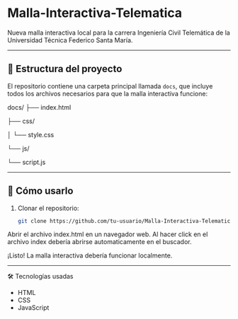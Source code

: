 # Malla-Interactiva-Telematica

Nueva malla interactiva local para la carrera Ingeniería Civil Telemática de la Universidad Técnica Federico Santa María.

---

## 📂 Estructura del proyecto

El repositorio contiene una carpeta principal llamada `docs`, que incluye todos los archivos necesarios para que la malla interactiva funcione:

docs/
├── index.html 

├── css/

│ └── style.css

└── js/

└── script.js


---

## 🚀 Cómo usarlo

1. Clonar el repositorio:  
   ```bash
   git clone https://github.com/tu-usuario/Malla-Interactiva-Telematica.git

Abrir el archivo index.html en un navegador web. Al hacer click en el archivo index debería abrirse automaticamente en el buscador.

¡Listo! La malla interactiva debería funcionar localmente.


---

🛠 Tecnologías usadas

- HTML
- CSS
- JavaScript